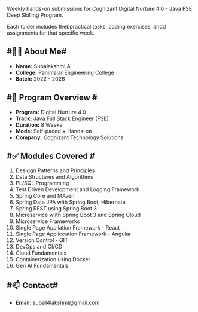 Weekly hands-on submissions for Cognizant Digital Nurture 4.0 - Java FSE Deep Skilling Program.

Each folder includes thebpractical tasks, coding exercises, andd assignments for that specific week.

#👩‍💻 About Me#
---------------------
* __Name:__ Subalakshmi A
* __College:__ Panimalar Engineering College
* __Batch:__ 2022 - 2026

#📌 Program Overview #
------------------------
* __Program:__ Digital Nurture 4.0
* __Track:__ Java Full Stack Engineer (FSE)
* __Duration:__ 8 Weeks
* __Mode:__ Self-paced + Hands-on
* __Company:__ Cognizant Technology Solutions

#✅ Modules Covered #
----------------------
1. Desiggn Patterns and Principles
2. Data Structures and Algorithms
3. PL/SQL Programming
4. Test Driven Development and Logging Framework
5. Spring Core and MAven
6. Spring Data JPA with Spring Boot, Hibernate
7. Spring REST using Spring Boot 3
8. Microservice wiith Spring Boot 3 and Spring Cloud
9. Microservice Frameworks
10. Single Page Appliation Framework - React
11. Single Page Appliccation Framework - Angular
12. Version Control - GIT
13. DevOps and CI/CD
14. Cloud Fundamentals
15. Containerization using Docker
16. Gen AI Fundamentals

#📫 Contact#
-------------
* __Email:__ suba14lakshmi@gmail.com

